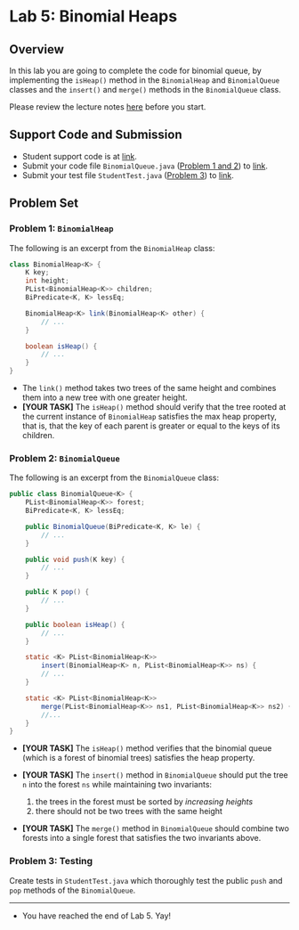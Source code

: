# Lab 5: Binomial Heaps

## Overview

In this lab you are going to complete the code for binomial queue,
by implementing the `isHeap()` method in the `BinomialHeap` and
`BinomialQueue` classes and the `insert()` and `merge()`
methods in the `BinomialQueue` class.

Please review the lecture notes [here](./) before you start.

## Support Code and Submission

+ Student support code is at [link](https://github.com/IUDataStructuresCourse/binomial-queue-student-support-code).
+ Submit your code file `BinomialQueue.java` ([Problem 1 and 2](#problem-1-binomialheap)) to
  [link](https://autograder.luddy.indiana.edu/web/project/701).
+ Submit your test file `StudentTest.java` ([Problem 3](#problem-3-testing)) to
  [link](https://autograder.luddy.indiana.edu/web/project/708).

## Problem Set

### Problem 1: `BinomialHeap`

The following is an excerpt from the `BinomialHeap` class:

```java
class BinomialHeap<K> {
    K key;
    int height;
    PList<BinomialHeap<K>> children;
    BiPredicate<K, K> lessEq;

    BinomialHeap<K> link(BinomialHeap<K> other) {
        // ...
    }

    boolean isHeap() {
        // ...
    }
}
```

+ The `link()` method takes two trees of the same height and
  combines them into a new tree with one greater height.
+ **[YOUR TASK]** The `isHeap()` method should verify that the tree
  rooted at the current instance of `BinomialHeap` satisfies the
  max heap property, that is, that the key of each parent is greater or equal to
  the keys of its children.

### Problem 2: `BinomialQueue`

The following is an excerpt from the `BinomialQueue` class:

```java
public class BinomialQueue<K> {
    PList<BinomialHeap<K>> forest;
    BiPredicate<K, K> lessEq;

    public BinomialQueue(BiPredicate<K, K> le) {
        // ...
    }

    public void push(K key) {
        // ...
    }

    public K pop() {
        // ...
    }

    public boolean isHeap() {
        // ...
    }

    static <K> PList<BinomialHeap<K>>
        insert(BinomialHeap<K> n, PList<BinomialHeap<K>> ns) {
        // ...
    }

    static <K> PList<BinomialHeap<K>>
        merge(PList<BinomialHeap<K>> ns1, PList<BinomialHeap<K>> ns2) {
        //...
    }
}
```

+ **[YOUR TASK]** The `isHeap()` method verifies that the binomial queue
  (which is a forest of binomial trees) satisfies the heap property.
+ **[YOUR TASK]** The `insert()` method in `BinomialQueue` should put the tree `n` into
  the forest `ns` while maintaining two invariants:

    1. the trees in the forest must be sorted by *increasing heights*
    2. there should not be two trees with the same height

+ **[YOUR TASK]** The `merge()` method in `BinomialQueue` should combine two forests
  into a single forest that satisfies the two invariants above.

### Problem 3: Testing

Create tests in `StudentTest.java` which thoroughly test the public
`push` and `pop` methods of the `BinomialQueue`.

-----------------

* You have reached the end of Lab 5. Yay!
